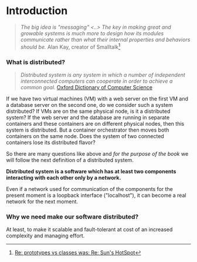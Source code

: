 # Introduction

> *The big idea is "messaging" <..> The key in making great and growable systems is much more to design how its modules communicate rather than what their internal properties and behaviors should be.* Alan Kay, creator of Smalltalk[^note]

### What is distributed?

> *Distributed system is any system in which a number of independent interconnected computers can cooperate in order to achieve a common goal.*
[Oxford Dictionary of Computer Science](https://www.oxfordreference.com/search?q=distributed&searchBtn=Search&isQuickSearch=true)

If we have two virtual machines (VM) with a web server on the first VM and a database server on the second one, do we consider such a system distributed? If VMs are on the same physical node, is it a distributed system?
If the web server and the database are running in separate containers and these containers are on different physical nodes, then this system is distributed. But a container orchestrator then moves both containers on the same node. Does the system of two connected containers lose its distributed flavor?

So there are many questions like above and *for the purpose of the book* we will follow the next definition of a distributed system.

**Distributed system is a software which has at least two components interacting with each other only by a network.**

Even if a network used for communication of the components for the present moment is a loopback interface ("localhost"), it can become a real network for the next moment.

### Why we need make our software distributed?

At least, to make it scalable and fault-tolerant at cost of an increased complexity and managing effort.

[^note]: [Re: prototypes vs classes was: Re: Sun's HotSpot](http://wiki.c2.com/?AlanKayOnMessaging)

[^graph]: In this case we have a complete graph, so every node has connections with other `n-1` nodes. That's we have `n*(n-1)` edges but as we count every edge twice, total number of edges is `n*(n-1)/2`.